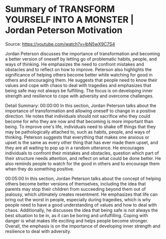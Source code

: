 # Summary of TRANSFORM YOURSELF INTO A MONSTER | Jordan Peterson Motivation

Source: https://youtube.com/watch?v=lbN5wX9C7S4

Jordan Peterson discusses the importance of transformation and becoming a better version of oneself by letting go of problematic habits, people, and ways of thinking. He emphasizes the need to confront mistakes and obstacles and to reflect on how to improve. Peterson also highlights the significance of helping others become better while watching for good in others and encouraging them. He suggests that people need to know their values and cope with chaos to deal with tragedies and emphasizes that being safe may not always be fulfilling. The focus is on developing inner strength and resilience to cope with adversity and overcome challenges.

Detail Summary: 
00:00:00
In this section, Jordan Peterson talks about the importance of transformation and allowing oneself to change in a positive direction. He notes that individuals should not sacrifice who they could become for who they are now and that becoming is more important than being. To improve one's life, individuals need to shake off things that they may be pathologically attached to, such as habits, people, and ways of thinking. Peterson suggests that everything that makes one anxious or upset is the same as every other thing that has ever made them upset, and they are all waiting to pop up in a random utterance. He encourages individuals to confront their mistakes and obstacles, question which part of their structure needs attention, and reflect on what could be done better. He also reminds people to watch for the good in others and to encourage them when they do something positive.

00:05:00
In this section, Jordan Peterson talks about the concept of helping others become better versions of themselves, including the idea that parents may stop their children from succeeding beyond them out of jealousy, which ultimately creates resentment. He emphasizes that life can bring out the worst in people, especially during tragedies, which is why people need to have a good understanding of values and how to deal with chaos. Additionally, he discusses the idea that being safe is not always the best situation to be in, as it can be boring and unfulfilling. Coping with danger is what makes life exciting and helps people become stronger. Overall, the emphasis is on the importance of developing inner strength and resilience to deal with adversity.

